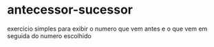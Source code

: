 # antecessor-sucessor
exercicio simples para exibir o numero que vem antes e o que vem em seguida do numero escolhido

